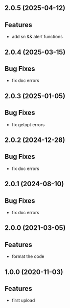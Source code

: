 ## 2.0.5 (2025-04-12)

## Features

- add sn && alert functions

## 2.0.4 (2025-03-15)

## Bug Fixes

- fix doc errors

## 2.0.3 (2025-01-05)

## Bug Fixes

- fix getopt errors

## 2.0.2 (2024-12-28)

## Bug Fixes

- fix doc errors

## 2.0.1 (2024-08-10)

## Bug Fixes

- fix doc errors

## 2.0.0 (2021-03-05)

## Features

- format the code

## 1.0.0 (2020-11-03)

## Features

- first upload